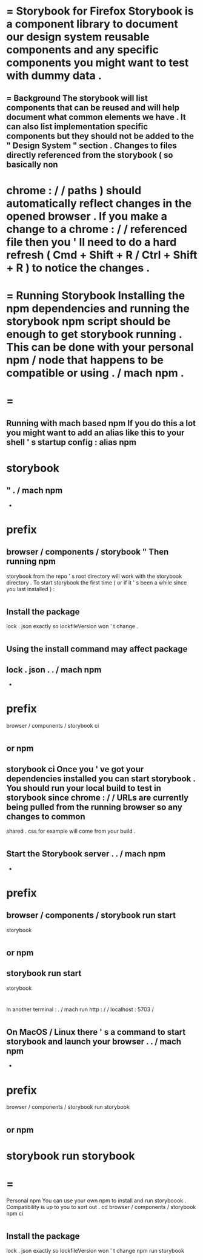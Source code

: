 =
Storybook
for
Firefox
Storybook
is
a
component
library
to
document
our
design
system
reusable
components
and
any
specific
components
you
might
want
to
test
with
dummy
data
.
=
=
Background
The
storybook
will
list
components
that
can
be
reused
and
will
help
document
what
common
elements
we
have
.
It
can
also
list
implementation
specific
components
but
they
should
not
be
added
to
the
"
Design
System
"
section
.
Changes
to
files
directly
referenced
from
the
storybook
(
so
basically
non
-
chrome
:
/
/
paths
)
should
automatically
reflect
changes
in
the
opened
browser
.
If
you
make
a
change
to
a
chrome
:
/
/
referenced
file
then
you
'
ll
need
to
do
a
hard
refresh
(
Cmd
+
Shift
+
R
/
Ctrl
+
Shift
+
R
)
to
notice
the
changes
.
=
=
Running
Storybook
Installing
the
npm
dependencies
and
running
the
storybook
npm
script
should
be
enough
to
get
storybook
running
.
This
can
be
done
with
your
personal
npm
/
node
that
happens
to
be
compatible
or
using
.
/
mach
npm
.
=
=
=
Running
with
mach
based
npm
If
you
do
this
a
lot
you
might
want
to
add
an
alias
like
this
to
your
shell
'
s
startup
config
:
alias
npm
-
storybook
=
"
.
/
mach
npm
-
-
prefix
=
browser
/
components
/
storybook
"
Then
running
npm
-
storybook
from
the
repo
'
s
root
directory
will
work
with
the
storybook
directory
.
To
start
storybook
the
first
time
(
or
if
it
'
s
been
a
while
since
you
last
installed
)
:
#
Install
the
package
-
lock
.
json
exactly
so
lockfileVersion
won
'
t
change
.
#
Using
the
install
command
may
affect
package
-
lock
.
json
.
.
/
mach
npm
-
-
prefix
=
browser
/
components
/
storybook
ci
#
or
npm
-
storybook
ci
Once
you
'
ve
got
your
dependencies
installed
you
can
start
storybook
.
You
should
run
your
local
build
to
test
in
storybook
since
chrome
:
/
/
URLs
are
currently
being
pulled
from
the
running
browser
so
any
changes
to
common
-
shared
.
css
for
example
will
come
from
your
build
.
#
Start
the
Storybook
server
.
.
/
mach
npm
-
-
prefix
=
browser
/
components
/
storybook
run
start
-
storybook
#
or
npm
-
storybook
run
start
-
storybook
#
In
another
terminal
:
.
/
mach
run
http
:
/
/
localhost
:
5703
/
#
On
MacOS
/
Linux
there
'
s
a
command
to
start
storybook
and
launch
your
browser
.
.
/
mach
npm
-
-
prefix
=
browser
/
components
/
storybook
run
storybook
#
or
npm
-
storybook
run
storybook
=
=
=
Personal
npm
You
can
use
your
own
npm
to
install
and
run
storyboook
.
Compatibility
is
up
to
you
to
sort
out
.
cd
browser
/
components
/
storybook
npm
ci
#
Install
the
package
-
lock
.
json
exactly
so
lockfileVersion
won
'
t
change
npm
run
storybook
